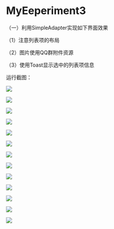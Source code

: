 # MyEeperiment3
（一）利用SimpleAdapter实现如下界面效果



（1）注意列表项的布局

（2）图片使用QQ群附件资源

（3）使用Toast显示选中的列表项信息

运行截图：

![](https://i.loli.net/2019/05/06/5cd03912d9996.png)

![](https://i.loli.net/2019/05/06/5cd03935be8d9.png)

![](https://i.loli.net/2019/05/06/5cd03944dc09c.png)

![](https://i.loli.net/2019/05/06/5cd0395068c3d.png)

![](https://i.loli.net/2019/05/06/5cd039622d22a.png)

![](https://i.loli.net/2019/05/06/5cd0398b17e81.png)


![](https://i.loli.net/2019/05/06/5cd0399935151.png)



![](https://i.loli.net/2019/05/06/5cd039a5cc474.png)

![](https://i.loli.net/2019/05/06/5cd039b199211.png)

![](https://i.loli.net/2019/05/06/5cd039dcc9a73.png)

![](https://i.loli.net/2019/05/06/5cd039e7cc97a.png)

![](https://i.loli.net/2019/05/06/5cd039f39ac3a.png)


![](https://i.loli.net/2019/05/06/5cd039fddb3b2.png)
